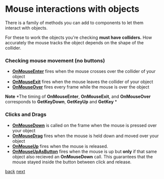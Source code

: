 # Mouse interactions with objects

There is a  family of methods you can add to components to let them interact with objects.

For these to work the objects you're checking **must  have colliders.**  How accurately the mouse tracks the object depends on the shape of the collider.

### Checking mouse movement (no buttons)
* **[OnMouseEnter](http://docs.unity3d.com/Documentation/ScriptReference/MonoBehaviour.OnMouseEnter.html)** fires when the mouse crosses over the collider of your object
* **[OnMouseExit](http://docs.unity3d.com/Documentation/ScriptReference/MonoBehaviour.OnMouseExit.html)** fires when the mouse leaves the collider of your object
* **[OnMouseOver](http://docs.unity3d.com/Documentation/ScriptReference/MonoBehaviour.OnMouseOver.html)** fires every frame  while the mouse is over the object

**Note** *The timing of **OnMouseEnter**, **OnMouseExit**, and **OnMouseOver** corresponds to **GetKeyDown**, **GetKeyUp** and **GetKey** * 
### Clicks and Drags 

* **[OnMouseDown](http://docs.unity3d.com/Documentation/ScriptReference/MonoBehaviour.OnMouseDown.html)** is called on the frame when the mouse is pressed over your object
* **[OnMouseDrag](http://docs.unity3d.com/Documentation/ScriptReference/MonoBehaviour.OnMouseDrag.html)** fires when the mouse is held down and moved over your object
* **[OnMouseUp](http://docs.unity3d.com/Documentation/ScriptReference/MonoBehaviour.OnMouseUp.html)**  fires when the mouse is released.
* **[OnMouseUpAsButton](http://docs.unity3d.com/Documentation/ScriptReference/MonoBehaviour.OnMouseUpAsButton.html)** fires when the mouse is up but **only** if that same object also recieved an **OnMouseDown** call. This guarantees that the mouse stayed inside the button between click and release.

[back](4-13) [next](4-15)
